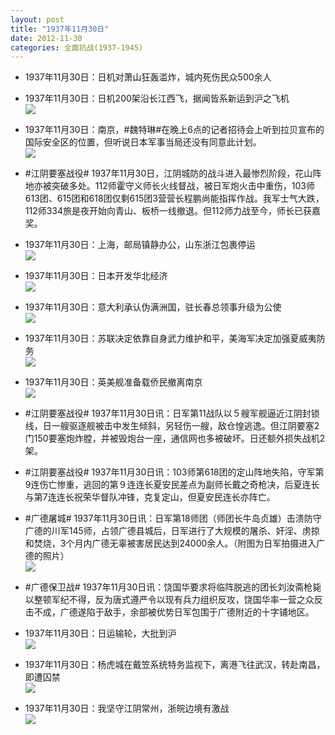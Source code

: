 ```yaml
---
layout: post
title: "1937年11月30日"
date: 2012-11-30
categories: 全面抗战(1937-1945)
---
```


<meta name="referrer" content="no-referrer" />

- 1937年11月30日：日机对萧山狂轰滥炸，城内死伤民众500余人 

- 1937年11月30日：日机200架沿长江西飞，据闻皆系新运到沪之飞机 <br/><img src="https://ww2.sinaimg.cn/large/aca367d8jw1dzdflp1cjbj.jpg" />

- 1937年11月30日：南京，#魏特琳#在晚上6点的记者招待会上听到拉贝宣布的国际安全区的位置，但听说日本军事当局还没有同意此计划。 <br/><img src="https://ww4.sinaimg.cn/large/aca367d8jw1dzddaygxmij.jpg" />

- #江阴要塞战役# 1937年11月30日，江阴城防的战斗进入最惨烈阶段，花山阵地亦被突破多处。112师霍守义师长火线督战，被日军炮火击中重伤，103师613团、615团和618团仅剩615团3营营长程鹏尚能指挥作战。我军士气大跌，112师334旅是夜开始向青山、板桥一线撤退。但112师力战至今，师长已获嘉奖。 

- 1937年11月30日：上海，邮局镇静办公，山东浙江包裹停运 <br/><img src="https://ww4.sinaimg.cn/large/aca367d8jw1dzd8ny9kqnj.jpg" />

- 1937年11月30日：日本开发华北经济 <br/><img src="https://ww4.sinaimg.cn/large/aca367d8jw1dzd6xiabkej.jpg" />

- 1937年11月30日：意大利承认伪满洲国，驻长春总领事升级为公使 <br/><img src="https://ww2.sinaimg.cn/large/aca367d8jw1dzd5761pt8j.jpg" />

- 1937年11月30日：苏联决定依靠自身武力维护和平，美海军决定加强夏威夷防务 <br/><img src="https://ww4.sinaimg.cn/large/aca367d8jw1dzczzpbw0uj.jpg" />

- 1937年11月30日：英美舰准备载侨民撤离南京 <br/><img src="https://ww1.sinaimg.cn/large/aca367d8jw1dzcy9drplsj.jpg" />

- #江阴要塞战役# 1937年11月30日讯：日军第11战队以５艘军舰逼近江阴封锁线，日一艘驱逐舰被击中发生倾斜，另轻伤一艘，敌仓惶逃逸。但江阴要塞2门150要塞炮炸膛，并被毁炮台一座，通信网也多被破坏。日还额外损失战机2架。 

- #江阴要塞战役# 1937年11月30日讯：103师第618团的定山阵地失陷，守军第9连伤亡惨重，逃回的第９连连长夏安民差点为副师长戴之奇枪决，后夏连长与第7连连长祝荣华督队冲锋，克复定山，但夏安民连长亦阵亡。 

- #广德屠城# 1937年11月30日讯：日军第18师团（师团长牛岛贞雄）击溃防守广德的川军145师，占领广德县城后，日军进行了大规模的屠杀、奸淫、虏掠和焚烧，3个月内广德无辜被害居民达到24000余人。（附图为日军拍摄进入广德的照片） <br/><img src="https://ww2.sinaimg.cn/large/aca367d8jw1dzct23exm1j.jpg" />

- #广德保卫战# 1937年11月30日讯：饶国华要求将临阵脱逃的团长刘汝斋枪毙以整顿军纪不得，反为唐式遵严令以现有兵力组织反攻，饶国华率一营之众反击不成，广德遂陷于敌手，余部被优势日军包围于广德附近的十字铺地区。 

- 1937年11月30日：日运输轮，大批到沪 <br/><img src="https://ww2.sinaimg.cn/large/aca367d8jw1dzcrboq6j0j.jpg" />

- 1937年11月30日：杨虎城在戴笠系统特务监视下，离港飞往武汉，转赴南昌，即遭囚禁 <br/><img src="https://ww1.sinaimg.cn/large/aca367d8jw1dzcpl5dkzmj.jpg" />

- 1937年11月30日：我坚守江阴常州，浙皖边境有激战 <br/><img src="https://ww4.sinaimg.cn/large/aca367d8jw1dzcnuspispj.jpg" />

